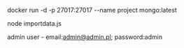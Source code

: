 docker run -d -p 27017:27017 --name project mongo:latest


node importdata.js


admin user - email:admin@admin.pl; password:admin
